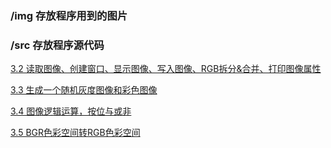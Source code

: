 

### /img 存放程序用到的图片

### /src  存放程序源代码

[3.2 读取图像、创建窗口、显示图像、写入图像、RGB拆分&amp;合并、打印图像属性](https://github.com/silencht/opencv_learn/blob/master/src/3_2.py )

[3.3 生成一个随机灰度图像和彩色图像](https://github.com/silencht/opencv_learn/blob/master/src/3_3.py)

[3.4 图像逻辑运算，按位与或非](https://github.com/silencht/opencv_learn/blob/master/src/3_4.py)

[3.5 BGR色彩空间转RGB色彩空间](https://github.com/silencht/opencv_learn/blob/master/src/3_5.py)

